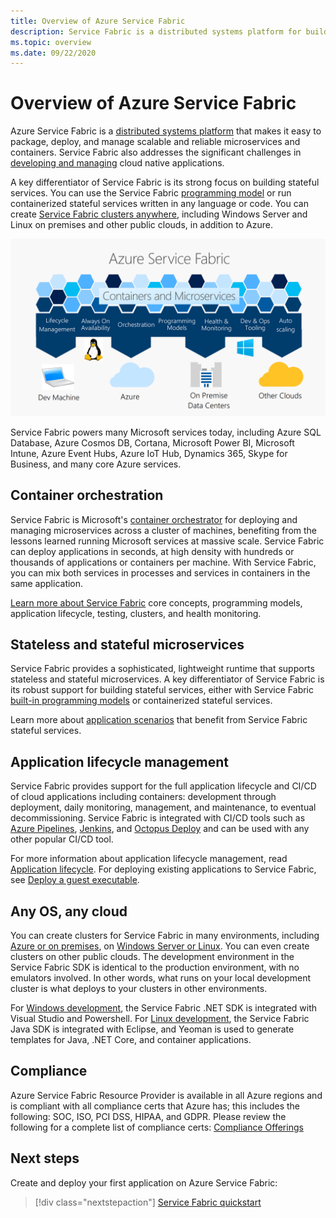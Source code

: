 ```yaml
---
title: Overview of Azure Service Fabric
description: Service Fabric is a distributed systems platform for building scalable, reliable, and easily managed microservices.
ms.topic: overview
ms.date: 09/22/2020
---
```


# Overview of Azure Service Fabric

Azure Service Fabric is a [distributed systems platform](#container-deployment-and-orchestration) that makes it easy to package, deploy, and manage scalable and reliable microservices and containers. Service Fabric also addresses the significant challenges in [developing and managing](#application-lifecycle-management) cloud native applications.

A key differentiator of Service Fabric is its strong focus on building stateful services. You can use the Service Fabric [programming model](#stateless-and-stateful-microservices) or run containerized stateful services written in any language or code. You can create [Service Fabric clusters anywhere](#any-os-any-cloud), including Windows Server and Linux on premises and other public clouds, in addition to Azure.

![The Service Fabric platform provides lifecycle management, availability, orchestration, programming models, health and monitoring, dev and ops tooling, and autoscaling--in Azure, on premises, in other clouds, and on your dev machine][Image1]

Service Fabric powers many Microsoft services today, including Azure SQL Database, Azure Cosmos DB, Cortana, Microsoft Power BI, Microsoft Intune, Azure Event Hubs, Azure IoT Hub, Dynamics 365, Skype for Business, and many core Azure services.

## Container orchestration

Service Fabric is Microsoft's [container orchestrator](service-fabric-cluster-resource-manager-introduction.md) for deploying and managing microservices across a cluster of machines, benefiting from the lessons learned running  Microsoft services at massive scale. Service Fabric can deploy applications in seconds, at high density with hundreds or thousands of applications or containers per machine. With Service Fabric, you can mix both services in processes and services in containers in the same application.

[Learn more about Service Fabric](service-fabric-content-roadmap.md) core concepts, programming models, application lifecycle, testing, clusters, and health monitoring.

## Stateless and stateful microservices

Service Fabric provides a sophisticated, lightweight runtime that supports stateless and stateful microservices. A key differentiator of Service Fabric is its robust support for building stateful services, either with Service Fabric [built-in programming models](service-fabric-choose-framework.md) or  containerized stateful services.

Learn more about [application scenarios](service-fabric-application-scenarios.md) that benefit from Service Fabric stateful services.

## Application lifecycle management

Service Fabric provides support for the full application lifecycle and CI/CD of cloud applications including containers: development through deployment, daily monitoring, management, and maintenance, to eventual decommissioning. Service Fabric is integrated with CI/CD tools such as [Azure Pipelines](https://www.visualstudio.com/team-services/), [Jenkins](https://jenkins.io/index.html), and [Octopus Deploy](https://octopus.com/) and can be used with any other popular CI/CD tool.

For more information about application lifecycle management, read [Application lifecycle](service-fabric-application-lifecycle.md). For deploying existing applications to Service Fabric, see [Deploy a guest executable](service-fabric-deploy-existing-app.md).

## Any OS, any cloud

You can create clusters for Service Fabric in many environments, including [Azure or on premises](service-fabric-deploy-anywhere.md), on [Windows Server or Linux](service-fabric-linux-windows-differences.md). You can even create clusters on other public clouds. The development environment in the Service Fabric SDK is identical to the production environment, with no emulators involved. In other words, what runs on your local development cluster is what deploys to your clusters in other environments.

For [Windows development](service-fabric-get-started.md), the Service Fabric .NET SDK is integrated with Visual Studio and Powershell. For [Linux development](service-fabric-get-started-linux.md), the Service Fabric Java SDK is integrated with Eclipse, and Yeoman is used to generate templates for Java, .NET Core, and container applications.

## Compliance

Azure Service Fabric Resource Provider is available in all Azure regions and is compliant with all compliance certs that Azure has; this includes the following: SOC, ISO, PCI DSS, HIPAA, and GDPR. Please review the following for a complete list of compliance certs:
[Compliance Offerings](https://www.microsoft.com/trustcenter/compliance/complianceofferings)

## Next steps

Create and deploy your first application on Azure Service Fabric:

> [!div class="nextstepaction"]
> [Service Fabric quickstart][sf-quickstart]

[Image1]: media/service-fabric-overview/Service-Fabric-Overview.png
[sf-quickstart]: ./service-fabric-quickstart-dotnet.md
